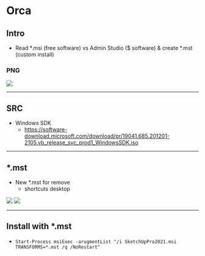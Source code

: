 # Orca

## Intro
* Read *.msi (free software) vs Admin Studio ($ software) & create *.mst (custom install)


### PNG
[<img src="https://i.imgur.com/n2brbcN.png">](https://i.imgur.com/n2brbcN.png)

---

## SRC
* Windows SDK
  * https://software-download.microsoft.com/download/pr/19041.685.201201-2105.vb_release_svc_prod1_WindowsSDK.iso

---

## *.mst
* New *.mst for remove
  * shortcuts desktop
  
[<img src="https://i.imgur.com/ekMih1I.png">](https://i.imgur.com/ekMih1I.png)
[<img src="https://i.imgur.com/GAVlvar.png">](https://i.imgur.com/GAVlvar.png)

---

## Install with *.mst
* `Start-Process msiExec -arugmentList "/i SketchUpPro2021.msi TRANSFORMS=*.mst /q /NoRestart"`
